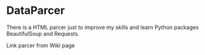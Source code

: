 # DataParcer
There is a HTML parcer just to improve my skills and learn Python packages BeautifulSoup and Requests.

Link parcer from Wiki page
